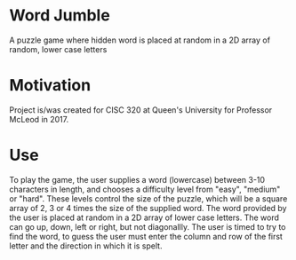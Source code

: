# Word Jumble
A puzzle game where hidden word is placed at random in a 2D array of random, lower case letters

# Motivation
Project is/was created for CISC 320 at Queen's University for Professor McLeod in 2017.

# Use
To play the game, the user supplies a word (lowercase) between 3-10 characters in length, and chooses a difficulty level from "easy", "medium" or "hard". These levels control the size of the puzzle, which will be a square array of 2, 3 or 4 times the size of the supplied word. The word provided by the user is placed at random in a 2D array of lower case letters. The word can go up, down, left or right, but not diagonallly. The user is timed to try to find the word, to guess the user must enter the column and row of the first letter and the direction in which it is spelt.
